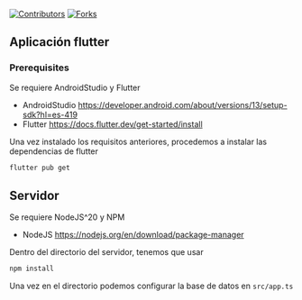 
[contributors-shield]: https://img.shields.io/github/contributors/chingu-voyages/moonshot-chingu-quiz.svg?style=for-the-badge
[contributors-url]: https://github.com/PepilloElPilloo/AppLocalizaTEC/graphs/contributors
[forks-shield]: https://img.shields.io/github/forks/chingu-voyages/moonshot-chingu-quiz.svg?style=for-the-badge
[forks-url]: https://github.com/PepilloElPilloo/AppLocalizaTEC/network/members


[![Contributors][contributors-shield]][contributors-url]
[![Forks][forks-shield]][forks-url]


<!-- GETTING STARTED -->
## Aplicación flutter


### Prerequisites

Se requiere AndroidStudio y Flutter
* AndroidStudio https://developer.android.com/about/versions/13/setup-sdk?hl=es-419
* Flutter https://docs.flutter.dev/get-started/install

Una vez instalado los requisitos anteriores, procedemos a instalar las dependencias de flutter

```sh
flutter pub get 
```

## Servidor

Se requiere NodeJS^20 y NPM
* NodeJS https://nodejs.org/en/download/package-manager

Dentro del directorio del servidor, tenemos que usar 
```sh
npm install
```

Una vez en el directorio podemos configurar la base de datos en 
`src/app.ts`


